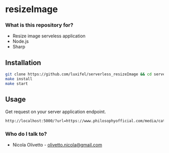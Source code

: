 # resizeImage

### What is this repository for?

- Resize image serveless application
-  Node.js
-  Sharp

## Installation

```bash
git clone https://github.com/luxifel/serverless_resizeImage && cd serverless_resizeImage
make install
make start
```

## Usage

Get request on your server application endpoint.

```bash
http://localhost:5000/?url=https://www.philosophyofficial.com/media/catalog/product/cache/0/582x742/FFFFFF/GIMPJAB13TV530-0108-1_3.jpg&format=webp&width=200
```

### Who do I talk to?

* Nicola Olivetto - [olivetto.nicola@gmail.com](mailto:olivetto.nicola@gmail.com)
